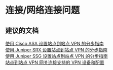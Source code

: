 <properties
    pageTitle="连接/网络连接问题"
    description="连接/网络连接问题"
    service="microsoft.classicnetwork"
    resource="virtualnetworks"
    authors="aashu"
    displayOrder=""
    selfHelpType="generic"
    supportTopicIds="32411837"
    resourceTags=""
    productPesIds="15526"
    cloudEnvironments="public"
/>


# 连接/网络连接问题

## **建议的文档**
[使用 Cisco ASA 设置站点到站点 VPN 的分步指南](https://github.com/Azure/Azure-vpn-config-samples/blob/master/Cisco/Current/ASA)<br>
[使用 Juniper SRX 设置站点到站点 VPN 的分步指南](https://github.com/Azure/Azure-vpn-config-samples/blob/master/Juniper/Current/SRX)<br>
[使用 Juniper SSG 设置站点到站点 VPN 的分步指南](https://github.com/Azure/Azure-vpn-config-samples/blob/master/Juniper/Current/SSG)<br>
[站点到站点 VPN 网关连接支持的 VPN 设备和配置](https://azure.microsoft.com/documentation/articles/vpn-gateway-about-vpn-devices/)



<!--HONumber=Jul16_HO4-->


